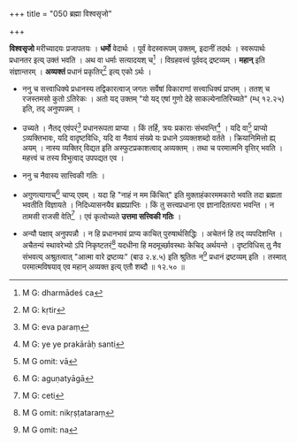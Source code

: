 +++
title = "050 ब्रह्मा विश्वसृजो"

+++


**विश्वसृजो** मरीच्यादयः प्रजापतयः । **धर्मो** वेदार्थः । पूर्वं वेदस्वरूपम् उक्तम्, इदानीं तदर्थः । स्वरूपार्थः प्रधानतर इत्य् उक्तं भवति । अथ वा धर्माः सत्यादयश् च[^९२] । विग्रहवत्त्वं पूर्ववद् द्रष्टव्यम् । **महान्** इति संज्ञान्तरम् । **अव्यक्तं** प्रधानं प्रकृतिर्[^९३] इत्य् एको ऽर्थः । 


[^९३]:
     M G: kṛtir


[^९२]:
     M G: dharmādeś ca

- ननु च सत्त्वाधिक्ये प्रधानस्य तद्विकारत्वाज् जगतः सर्वेषां विकाराणां सत्त्वाधिक्यं प्राप्तम् । ततश् च रजस्तमसो कुतो ऽतिरेकः । अतो यद् उक्तम् "यो यद् एषां गुणो देहे साकल्येनातिरिच्यते" (म्ध् १२.२५) इति, तद् अनुपपन्नम् । 

- उच्यते । नैतद् एवंपरं[^९४] प्रधानरूपता प्राप्या । किं तर्हि, त्रयः प्रकाराः संभवन्ति[^९५] । यदि वा[^९६] प्राप्यो ऽव्यक्तिभावः, यदि वादृष्टविधिः, यदि वा नैवायं संख्ये यः प्रधाने ऽव्यक्तशब्दो वर्तते । क्रियानिमित्तो ह्य् अयम् । नास्य व्यक्तिर् विद्यत इति अस्फुटप्रकाशत्वाद् अव्यक्तम् । तथा च परमात्मनि वृत्तिर् भवति । महत्त्वं च तस्य विभुत्वाद् उपपद्यत एव । 


[^९६]:
     M G omit: vā


[^९५]:
     M G: ye ye prakārāḥ santi


[^९४]:
     M G: eva paraṃ

- ननु च नैवास्य सात्त्विकी गतिः । 

- अगुणत्यागाच्[^९७] चाप्य् एवम् । यदा हि "नाहं न मम किंचित्" इति मुक्ताहंकारममकारो भवति तदा ब्रह्मता भवतीति विज्ञायते । निदिध्यासनयैव ब्रह्मप्राप्तिः । किं तु सत्त्वप्रधाना एव ज्ञानादितत्परा भवन्ति । न तामसी राजसी वेति[^९८] । एवं कृत्वोच्यते **उत्तमा सत्त्विकी गतिः** । 


[^९८]:
     M G: ceti


[^९७]:
     M G: aguṇatyāgā

- अन्यौ पक्षाव् अनुपपन्नौ । न हि प्रधानभावं प्राप्य काचित् पुरुषार्थसिद्धिः । अचेतनं हि तद् व्यपदिशन्ति । अचैतन्यं स्थावरेभ्यो ऽपि निकृष्टतरं[^९९] यदधीना हि मदमूर्च्छावस्थाः केचिद् अर्थयन्ते । दृष्टविधिस् तु नैव संभवत्य् अश्रुतत्वात् "आत्मा वारे द्रष्टव्यः" (बाउ २.४.५) इति श्रुतितः न[^१००] प्रधानं द्रष्टव्यम् इति । तस्मात् परमात्मविषयाव् एव महान् अव्यक्त इत्य् एतौ शब्दौ ॥ १२.५० ॥


[^१००]:
     M G omit: na


[^९९]:
     M G omit: nikṛṣṭataraṃ